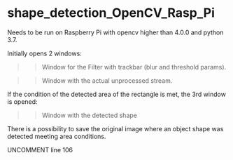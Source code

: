 # shape_detection_OpenCV_Rasp_Pi
Needs to be run on Raspberry Pi with opencv higher than 4.0.0 and python 3.7. 

Initially opens 2 windows: 

>>Window for the Filter with trackbar (blur and threshold params). 

>>Window with the actual unprocessed stream.

If the condition of the detected area of the rectangle is met, the 3rd window is opened:

>>Window with the detected shape

There is a possibility to save the original image where an object shape was detected meeting area conditions. 

UNCOMMENT line 106
